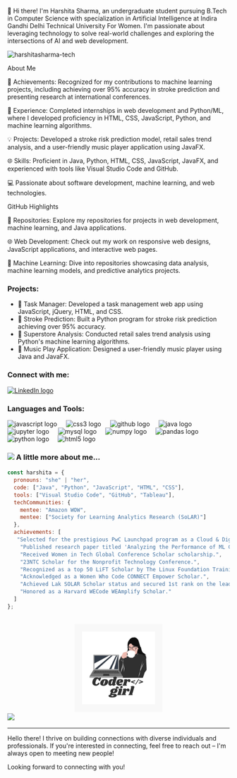 👋 Hi there! I'm Harshita Sharma, an undergraduate student pursuing B.Tech in Computer Science with specialization in Artificial Intelligence at Indira Gandhi Delhi Technical University For Women. I'm passionate about leveraging technology to solve real-world challenges and exploring the intersections of AI and web development.

<p align="left"> <img src="https://komarev.com/ghpvc/?username=harshitasharma-tech&label=Profile%20views&color=0e75b6&style=flat" alt="harshitasharma-tech" /> </p>

About Me

🌟 Achievements: Recognized for my contributions to machine learning projects, including achieving over 95% accuracy in stroke prediction and presenting research at international conferences.

🚀 Experience: Completed internships in web development and Python/ML, where I developed proficiency in HTML, CSS, JavaScript, Python, and machine learning algorithms.

💡 Projects: Developed a stroke risk prediction model, retail sales trend analysis, and a user-friendly music player application using JavaFX.

🌐 Skills: Proficient in Java, Python, HTML, CSS, JavaScript, JavaFX, and experienced with tools like Visual Studio Code and GitHub.

💻 Passionate about software development, machine learning, and web technologies.

GitHub Highlights

📂 Repositories: Explore my repositories for projects in web development, machine learning, and Java applications.

🌐 Web Development: Check out my work on responsive web designs, JavaScript applications, and interactive web pages.

🤖 Machine Learning: Dive into repositories showcasing data analysis, machine learning models, and predictive analytics projects.

### Projects:
- 🚀 Task Manager: Developed a task management web app using JavaScript, jQuery, HTML, and CSS.
- 🧠 Stroke Prediction: Built a Python program for stroke risk prediction achieving over 95% accuracy.
- 🛒 Superstore Analysis: Conducted retail sales trend analysis using Python's machine learning algorithms.
- 🎵 Music Play Application: Designed a user-friendly music player using Java and JavaFX.

<h3 align="left">Connect with me:</h3>
<p align="left">
  <a href="https://www.linkedin.com/in/harshita-sharma-tech/" target="blank">
    <img src="https://raw.githubusercontent.com/maurodesouza/profile-readme-generator/master/src/assets/icons/social/linkedin/default.svg" width="52" height="40" alt="LinkedIn logo" />
  </a>
</p>

<h3 align="left">Languages and Tools:</h3>
<div align="left">
  <img src="https://cdn.jsdelivr.net/gh/devicons/devicon/icons/javascript/javascript-original.svg" height="40" alt="javascript logo"  />
  <img width="12" />
  <img src="https://cdn.jsdelivr.net/gh/devicons/devicon/icons/css3/css3-original.svg" height="40" alt="css3 logo"  />
  <img width="12" />
  <img src="https://cdn.jsdelivr.net/gh/devicons/devicon/icons/github/github-original.svg" height="40" alt="github logo"  />
  <img width="12" />
  <img src="https://cdn.jsdelivr.net/gh/devicons/devicon/icons/java/java-original.svg" height="40" alt="java logo"  />
  <img width="12" />
  <img src="https://cdn.jsdelivr.net/gh/devicons/devicon/icons/jupyter/jupyter-original.svg" height="40" alt="jupyter logo"  />
  <img width="12" />
  <img src="https://cdn.jsdelivr.net/gh/devicons/devicon/icons/mysql/mysql-original.svg" height="40" alt="mysql logo"  />
  <img width="12" />
  <img src="https://cdn.jsdelivr.net/gh/devicons/devicon/icons/numpy/numpy-original.svg" height="40" alt="numpy logo"  />
  <img width="12" />
  <img src="https://cdn.jsdelivr.net/gh/devicons/devicon/icons/pandas/pandas-original.svg" height="40" alt="pandas logo"  />
  <img width="12" />
  <img src="https://cdn.jsdelivr.net/gh/devicons/devicon/icons/python/python-original.svg" height="40" alt="python logo"  />
  <img width="12" />
  <img src="https://cdn.jsdelivr.net/gh/devicons/devicon/icons/html5/html5-original.svg" height="40" alt="html5 logo"  />
</div>

###
### <img src="https://media.giphy.com/media/VgCDAzcKvsR6OM0uWg/giphy.gif" width="50"> A little more about me... 

```javascript
const harshita = {
  pronouns: "she" | "her",
  code: ["Java", "Python", "JavaScript", "HTML", "CSS"],
  tools: ["Visual Studio Code", "GitHub", "Tableau"],
  techCommunities: {
    mentee: "Amazon WOW",
    mentee: ["Society for Learning Analytics Research (SoLAR)"]
  },
  achievements: [
   "Selected for the prestigious PwC Launchpad program as a Cloud & Digital trainee, securing the top position in college rankings and consistently ranking within the top 10 out of 1000 selectees from the top 40 colleges nationwide.",
    "Published research paper titled 'Analyzing the Performance of ML Classification Algorithms for Stroke Prediction' at the International Conference on Multidisciplinary Research and Innovations in Engineering, 2023, hosted by K.R. Mangalam University.",
    "Received Women in Tech Global Conference Scholar scholarship.",
    "23NTC Scholar for the Nonprofit Technology Conference.",
    "Recognized as a top 50 LiFT Scholar by The Linux Foundation Training and Certification.",
    "Acknowledged as a Women Who Code CONNECT Empower Scholar.",
    "Achieved Lak SOLAR Scholar status and secured 1st rank on the leaderboard in the Learning Analytics Summer Institute, alongside receiving a $100 membership for participation in the LAK conference and LASI (Learning Analytics Summer Institute).",
    "Honored as a Harvard WECode WEAmplify Scholar."
  ]
};
```

<br clear="both">

<div align="center">
  <img height="200" src="https://raw.githubusercontent.com/HarshitaSharma-Tech/HarshitaSharma-Tech/main/coder%20girl.jpg" alt="Coder Girl" />
</div>

<img src="https://media.giphy.com/media/LnQjpWaON8nhr21vNW/giphy.gif" width="60"> 

---

Hello there! I thrive on building connections with diverse individuals and professionals. If you're interested in connecting, feel free to reach out – I'm always open to meeting new people!

Looking forward to connecting with you!


### 
